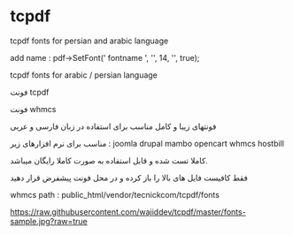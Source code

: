 # tcpdf
tcpdf fonts for persian and arabic language

add name : 
pdf->SetFont(' fontname ', '', 14, '', true);

tcpdf fonts for arabic / persian language

فونت tcpdf

فونت whmcs

فونتهای زیبا و کامل مناسب برای استفاده در زبان فارسی و عربی

مناسب برای نرم افزارهای زیر :
joomla
drupal
mambo
opencart
whmcs
hostbill
  
کاملا تست شده و قابل استفاده به صورت کاملا رایگان میباشد.

فقط کافیست فایل های بالا را باز کرده و در محل فونت پیشفرض قرار دهید

whmcs path : public_html/vendor/tecnickcom/tcpdf/fonts

https://raw.githubusercontent.com/wajiddev/tcpdf/master/fonts-sample.jpg?raw=true
